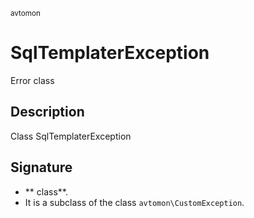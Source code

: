 <small> avtomon </small>

SqlTemplaterException
=====================

Error class

Description
-----------

Class SqlTemplaterException

Signature
---------

- ** class**.
- It is a subclass of the class `avtomon\CustomException`.
